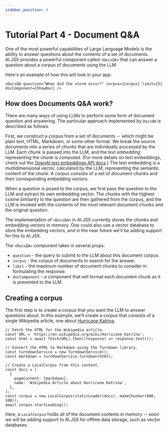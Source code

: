 ```yaml
---
sidebar_position: 4
---
```


# Tutorial Part 4 - Document Q&A

One of the most powerful capabilities of Large Language Models is the ability to
answer questions about the contents of a set of documents. AI.JSX provides a powerful
component called `<DocsQA>` that can answer a question about a corpus of documents
using the LLM.

Here's an example of how this will look in your app:

```tsx filename="packages/tutorial/src/part4.tsx"
<DocsQA question="When did the storm occur?" corpus={corpus} limit={5} docComponent={ShowDoc} />
```

## How does Documents Q&A work?

There are many ways of using LLMs to perform some form of document question and answering.
The particular approach implemented by `DocsQA` is described as follows.

First, we construct a *corpus* from a set of documents -- which might be plain text, HTML,
Markdown, or some other format. We break the source documents into a series of *chunks*
that are individually processed by the LLM. Each chunk is passed into the LLM,
and the *text embedding* representing the chunk is computed. (For more details on text
embeddings, check out the [OpenAI text embeddings API docs](https://platform.openai.com/docs/guides/embeddings).) The text embedding is a multidimensional vector, calculated by the LLM,
representing the semantic content of the chunk. A *corpus* consists of a set of document chunks and their corresponding embedding vectors.

When a question is posed to the corpus, we first pass the question to the LLM and extract
its own embedding vector. The chunks with the highest cosine similarity to the question
are then gathered from the corpus, and the LLM is invoked with the contents of the 
most relevant document chunks and the original question.

The implementation of `<DocsQA>` in AI.JSX currently stores the chunks and embedding
vectors in memory. One could also use a vector database to store the embedding vectors, and
in the near future we'll be adding support for this to AI.JSX.

The `<DocsQA>` component takes in several props:
* `question` - the query to submit to the LLM about this document corpus.
* `corpus` - the corpus of documents to search for the answer.
* `limit` - the maximum number of document chunks to consider in formulating the response.
* `docComponent` - a component that will format each document chunk as it is presented to the LLM.

## Creating a corpus

The first step is to create a corpus that you want the LLM to answer questions about.
In this example, we'll create a corpus that consists of a single
Wikipedia article, one about [Hurricane Katrina](https://en.wikipedia.org/wiki/Hurricane_Katrina).

```tsx filename="packages/tutorial/src/part4.tsx"
// Fetch the HTML for the Wikipedia article.
const URL = 'https://en.wikipedia.org/wiki/Hurricane_Katrina';
const html = await fetch(URL).then((response) => response.text());

// Convert the HTML to Markdown using the Turndown library.
const turndownService = new TurndownService();
const markdown = turndownService.turndown(html);

// Create a LocalCorpus from this content.
const docs = [
  {
    pageContent: [markdown],
    name: 'Wikipedia Article about Hurricane Katrina',
  },
];
const corpus = new LocalCorpus(staticLoader(docs), makeChunker(600, 100));
await corpus.startLoading();
```

Here, a `LocalCorpus` holds all of the document contents in memory -- soon we will
be adding support to AI.JSX for offline data storage, such as vector databases.

